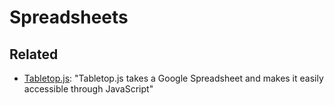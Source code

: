 # Spreadsheets

## Related
* [Tabletop.js](https://github.com/jsoma/tabletop): "Tabletop.js takes a Google Spreadsheet and makes it easily accessible through JavaScript"
